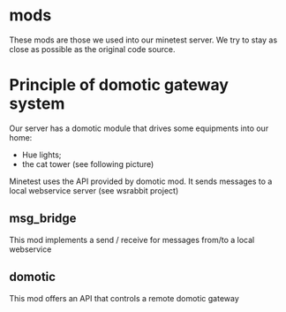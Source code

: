 # mods
These mods are those we used into our minetest server.
We try to stay as close as possible as the original code source.

# Principle of domotic gateway system

Our server has a domotic module that drives some equipments into our home:
- Hue lights;
- the cat tower (see following picture)

Minetest uses the API provided by domotic mod.
It sends messages to a local webservice server (see wsrabbit project)

## msg_bridge

This mod implements a send / receive for messages from/to a local webservice

## domotic

This mod offers an API that controls a remote domotic gateway
